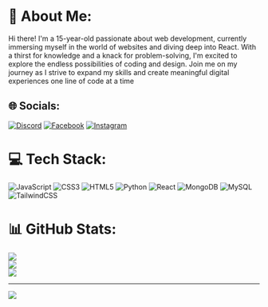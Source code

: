 # 💫 About Me:
Hi there! I'm a 15-year-old passionate about web development, currently immersing myself in the world of websites and diving deep into React. With a thirst for knowledge and a knack for problem-solving, I'm excited to explore the endless possibilities of coding and design. Join me on my journey as I strive to expand my skills and create meaningful digital experiences one line of code at a time


## 🌐 Socials:
[![Discord](https://img.shields.io/badge/Discord-%237289DA.svg?logo=discord&logoColor=white)](https://discord.gg/https://discord.gg/fj6adUqX) [![Facebook](https://img.shields.io/badge/Facebook-%231877F2.svg?logo=Facebook&logoColor=white)](https://facebook.com/wiktor.szmit.9) [![Instagram](https://img.shields.io/badge/Instagram-%23E4405F.svg?logo=Instagram&logoColor=white)](https://instagram.com/wilott1) 

# 💻 Tech Stack:
![JavaScript](https://img.shields.io/badge/javascript-%23323330.svg?style=for-the-badge&logo=javascript&logoColor=%23F7DF1E) ![CSS3](https://img.shields.io/badge/css3-%231572B6.svg?style=for-the-badge&logo=css3&logoColor=white) ![HTML5](https://img.shields.io/badge/html5-%23E34F26.svg?style=for-the-badge&logo=html5&logoColor=white) ![Python](https://img.shields.io/badge/python-3670A0?style=for-the-badge&logo=python&logoColor=ffdd54) ![React](https://img.shields.io/badge/react-%2320232a.svg?style=for-the-badge&logo=react&logoColor=%2361DAFB) ![MongoDB](https://img.shields.io/badge/MongoDB-%234ea94b.svg?style=for-the-badge&logo=mongodb&logoColor=white) ![MySQL](https://img.shields.io/badge/mysql-%2300000f.svg?style=for-the-badge&logo=mysql&logoColor=white) ![TailwindCSS](https://img.shields.io/badge/tailwindcss-%2338B2AC.svg?style=for-the-badge&logo=tailwind-css&logoColor=white)
# 📊 GitHub Stats:
![](https://github-readme-stats.vercel.app/api?username=Wilot23&theme=dark&hide_border=false&include_all_commits=false&count_private=false)<br/>
![](https://github-readme-streak-stats.herokuapp.com/?user=Wilot23&theme=dark&hide_border=false)<br/>
![](https://github-readme-stats.vercel.app/api/top-langs/?username=Wilot23&theme=dark&hide_border=false&include_all_commits=false&count_private=false&layout=compact)

---
[![](https://visitcount.itsvg.in/api?id=Wilot23&icon=0&color=0)](https://visitcount.itsvg.in)

<!-- Proudly created with GPRM ( https://gprm.itsvg.in ) -->
